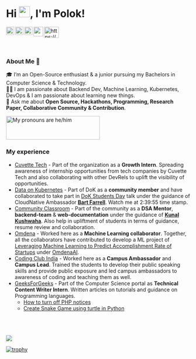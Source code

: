 # Hi <img src="https://raw.githubusercontent.com/MartinHeinz/MartinHeinz/master/wave.gif" width="30px">, I'm Polok! 

[<img align="left" alt="stompingdrake | Twitter" width="22px" src="https://cdn.jsdelivr.net/npm/simple-icons@v3/icons/twitter.svg" />][twitter]
[<img align="left" alt="polok-ghosh | LinkedIn" width="22px" src="https://cdn.jsdelivr.net/npm/simple-icons@v3/icons/linkedin.svg" />][linkedin]
[<img align="left" alt="thepolokofficial | Instagram" width="22px" src="https://cdn.jsdelivr.net/npm/simple-icons@v3/icons/instagram.svg"/>][instagram]
<a href="mailto:polokghosh53@gmail.com">
  <img align="left" width="26px" src="https://cdn.jsdelivr.net/npm/simple-icons@v3/icons/gmail.svg" />
</a>
<p align="left">
<a href="https://www.codechef.com/users/polok_2020" target="blank"><img align="center" src="https://cdn.jsdelivr.net/npm/simple-icons@3.1.0/icons/codechef.svg" alt="https://www.codechef.com/users/polok_2020" height="30" width="40" /></a>
</p>

<br />

### About Me 🚀

🎓 I’m an Open-Source enthusiast & a junior pursuing my Bachelors in Computer Science & Technology. </br>
👨‍💻  I am passionate about Backend Dev, Machine Learning, Kubernetes, DevOps & I am passionate about learning new things. </br>
💬 Ask me about **Open Source, Hackathons, Programming, Research Paper, Collaborative Community & Contribution**.

<a href="https://pronouns.vercel.app" title="Add pronouns to your own profile">
  <img src="https://pronouns.vercel.app/he/him?gradient=grapefruit%20sunset" width="256" height="64" alt="My pronouns are he/him">
</a>

<br />

### My experience

- [Cuvette Tech](https://www.cuvette.tech/) - Part of the organization as a **Growth Intern**. Spreading awareness of internship opportunities from tech companies by Cuvette Tech and also collaborating with other DevRels to uplift the visibility of opportunities.
- [Data on Kubernetes](https://dok.community/) - Part of DoK as a **community member** and have collaborated to take part in [DoK Students Day](https://www.youtube.com/watch?v=W04d8-P5dCQ&t=18317s) talk under the guidance of CloudNative Ambassador [**Bart Farrell**](https://twitter.com/birthmarkbart). Watch me at 2:39:55 time stamp.
- [Community Classroom](https://www.commclassroom.org/) - Part of the community as a **DSA Mentor**, **backend-team** & **web-documentation** under the guidance of [**Kunal Kushwaha**](https://twitter.com/kunalstwt). Also help in upliftment of students in terms of guidance, resume review and collaboration.
- [Omdena](https://omdena.com/) - Worked here as a **Machine Learning collaborator**. Together, all the collaborators have contributed to develop a ML project of [Leveraging Machine Learning to Predict Accomplishment Rate of Startups](https://omdena-pennsylvania-startup.herokuapp.com/) under [OmdenaAI](https://github.com/OmdenaAI).
- [Coding Club India](https://codingclub.tech/) - Worked here as a **Campus Ambassador** and **Campus Lead**. Trained the students to develop their public speaking skills and provide public exposure and led campus ambassadors to awareness of coding and teaching them as well.
- [GeeksForGeeks](https://www.geeksforgeeks.org/) - Part of the Computer Science portal as **Technical Content Writer Intern**. Written articles on tutorials and guidance on Programming languages.
  - [How to turn off PHP notices](https://www.geeksforgeeks.org/how-to-turn-off-php-notices/)
  - [Create Snake Game using turtle in Python](https://www.geeksforgeeks.org/create-a-snake-game-using-turtle-in-python/)
<br />
<br />
<br />

<img src="https://github-readme-stats.vercel.app/api?username=Polokghosh53&&show_icons=true&title_color=ffffff&icon_color=bb2acf&text_color=daf7dc&bg_color=151515">

[![trophy](https://github-profile-trophy.vercel.app/?username=Polokghosh53&theme=onedark)](https://github.com/Polokghosh53/github-profile-trophy)

[twitter]: https://twitter.com/stompingdrake
[linkedin]: https://linkedin.com/in/polok-ghosh
[instagram]: https://instagram.com/thepolokofficial
